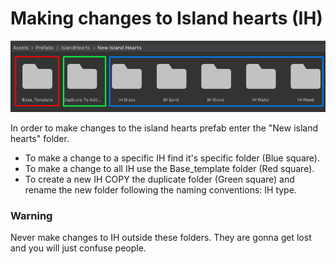 # Making changes to Island hearts (IH)

![XML tag](images/Island_hearts.png "IH")


In order to make changes to the island hearts prefab enter the "New island hearts" folder.

- To make a change to a specific IH find it's specific folder (Blue square).
- To make a change to all IH use the Base_template folder (Red square).
- To create a new IH COPY the duplicate folder (Green square) and rename the new folder following the naming conventions: IH type.

### Warning
Never make changes to IH outside these folders. They are gonna get lost and you will just confuse people.